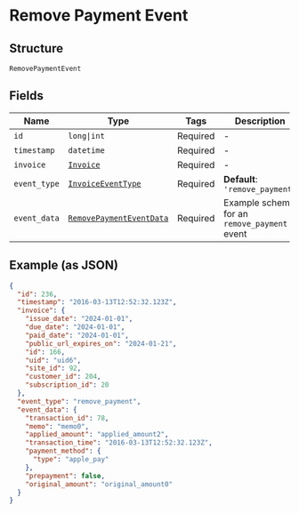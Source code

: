
# Remove Payment Event

## Structure

`RemovePaymentEvent`

## Fields

| Name | Type | Tags | Description |
|  --- | --- | --- | --- |
| `id` | `long\|int` | Required | - |
| `timestamp` | `datetime` | Required | - |
| `invoice` | [`Invoice`](../../doc/models/invoice.md) | Required | - |
| `event_type` | [`InvoiceEventType`](../../doc/models/invoice-event-type.md) | Required | **Default**: `'remove_payment'` |
| `event_data` | [`RemovePaymentEventData`](../../doc/models/remove-payment-event-data.md) | Required | Example schema for an `remove_payment` event |

## Example (as JSON)

```json
{
  "id": 236,
  "timestamp": "2016-03-13T12:52:32.123Z",
  "invoice": {
    "issue_date": "2024-01-01",
    "due_date": "2024-01-01",
    "paid_date": "2024-01-01",
    "public_url_expires_on": "2024-01-21",
    "id": 166,
    "uid": "uid6",
    "site_id": 92,
    "customer_id": 204,
    "subscription_id": 20
  },
  "event_type": "remove_payment",
  "event_data": {
    "transaction_id": 78,
    "memo": "memo0",
    "applied_amount": "applied_amount2",
    "transaction_time": "2016-03-13T12:52:32.123Z",
    "payment_method": {
      "type": "apple_pay"
    },
    "prepayment": false,
    "original_amount": "original_amount0"
  }
}
```

